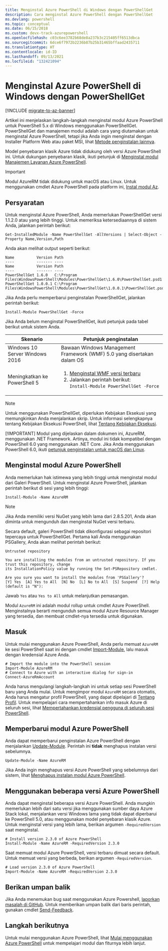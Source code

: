 ```yaml
---
title: Menginstal Azure PowerShell di Windows dengan PowerShellGet
description: Cara menginstal Azure PowerShell dengan PowerShellGet
ms.devlang: powershell
ms.topic: conceptual
ms.date: 06/15/2018
ms.custom: devx-track-azurepowershell
ms.openlocfilehash: c03c6ee3782b68de8a237b3c215405ff6513dbca
ms.sourcegitcommit: 6dce6f7972b2236b87b25b31465bffaad2435711
ms.translationtype: HT
ms.contentlocale: id-ID
ms.lasthandoff: 09/13/2021
ms.locfileid: "132421094"
---
```

# <a name="install-azure-powershell-on-windows-with-powershellget"></a>Menginstal Azure PowerShell di Windows dengan PowerShellGet

[!INCLUDE [migrate-to-az-banner](../../includes/migrate-to-az-banner.md)]

Artikel ini menjelaskan langkah-langkah menginstal modul Azure PowerShell untuk PowerShell 5.x di Windows menggunakan PowerShellGet. PowerShellGet dan manajemen modul adalah cara yang diutamakan untuk menginstal Azure PowerShell, tetapi jika Anda ingin menginstal dengan Installer Platform Web atau paket MSI, lihat [Metode penginstalan lainnya](other-install.md).

Model penyebaran klasik Azure tidak didukung oleh versi Azure PowerShell ini. Untuk dukungan penyebaran klasik, ikuti petunjuk di [Menginstal modul Manajemen Layanan Azure PowerShell](/powershell/azure/servicemanagement/install-azure-ps).

> [!IMPORTANT]
> Modul AzureRM tidak didukung untuk macOS atau Linux. Untuk menggunakan cmdlet Azure PowerShell pada platform ini, [Instal modul Az](/powershell/azure/install-az-ps).

## <a name="requirements"></a>Persyaratan

Untuk menginstal Azure PowerShell, Anda memerlukan PowerShellGet versi 1.1.2.0 atau yang lebih tinggi. Untuk memeriksa ketersediaannya di sistem Anda, jalankan perintah berikut:

```powershell-interactive
Get-InstalledModule -Name PowerShellGet -AllVersions | Select-Object -Property Name,Version,Path
```

Anda akan melihat output seperti berikut:

```output
Name          Version Path
----          ------- ----
Name          Version Path
----          ------- ----
PowerShellGet 1.6.0   C:\Program Files\WindowsPowerShell\Modules\PowerShellGet\1.6.0\PowerShellGet.psd1
PowerShellGet 1.0.0.1 C:\Program Files\WindowsPowerShell\Modules\PowerShellGet\1.0.0.1\PowerShellGet.psd1
```

Jika Anda perlu memperbarui penginstalan PowerShellGet, jalankan perintah berikut:

```powershell-interactive
Install-Module PowerShellGet -Force
```

Jika Anda belum menginstal PowerShellGet, ikuti petunjuk pada tabel berikut untuk sistem Anda.

|Skenario|Petunjuk penginstalan|
|---|---|
|Windows 10<br/>Server Windows 2016|Bawaan Windows Management Framework (WMF) 5.0 yang disertakan dalam OS|
|Meningkatkan ke PowerShell 5| <ol><li>[Menginstal WMF versi terbaru](https://www.microsoft.com/download/details.aspx?id=54616)</li><li>Jalankan perintah berikut:<br/>```Install-Module PowerShellGet -Force```</li></ol>|

> [!NOTE]
> Untuk menggunakan PowerShellGet, diperlukan Kebijakan Eksekusi yang memungkinkan Anda menjalankan skrip. Untuk informasi selengkapnya tentang Kebijakan Eksekusi PowerShell, lihat [Tentang Kebijakan Eksekusi](/powershell/module/microsoft.powershell.core/about/about_execution_policies).
>
> [!IMPORTANT]
> Modul yang dijelaskan dalam dokumen ini, AzureRM, menggunakan .NET Framework. Artinya, modul ini tidak kompatibel dengan PowerShell 6.0 yang menggunakan .NET Core. Jika Anda menggunakan PowerShell 6.0, ikuti [petunjuk penginstalan untuk macOS dan Linux](/powershell/azure/install-az-ps).

## <a name="install-the-azure-powershell-module"></a>Menginstal modul Azure PowerShell

Anda memerlukan hak istimewa yang lebih tinggi untuk menginstal modul dari Galeri PowerShell. Untuk menginstal Azure PowerShell, jalankan perintah berikut di sesi yang lebih tinggi:

```powershell-interactive
Install-Module -Name AzureRM
```

> [!NOTE]
> Jika Anda memiliki versi NuGet yang lebih lama dari 2.8.5.201, Anda akan diminta untuk mengunduh dan menginstal NuGet versi terbaru.

Secara default, galeri PowerShell tidak dikonfigurasi sebagai repositori tepercaya untuk PowerShellGet. Pertama kali Anda menggunakan PSGallery, Anda akan melihat perintah berikut:

```output
Untrusted repository

You are installing the modules from an untrusted repository. If you trust this repository, change
its InstallationPolicy value by running the Set-PSRepository cmdlet.

Are you sure you want to install the modules from 'PSGallery'?
[Y] Yes  [A] Yes to All  [N] No  [L] No to All  [S] Suspend  [?] Help (default is "N"):
```

Jawab `Yes` atau `Yes to All` untuk melanjutkan pemasangan.

Modul `AzureRM` ini adalah modul rollup untuk cmdlet Azure PowerShell. Menginstalnya berarti mengunduh semua modul Azure Resource Manager yang tersedia, dan membuat cmdlet-nya tersedia untuk digunakan.

## <a name="sign-in"></a>Masuk

Untuk mulai menggunakan Azure PowerShell, Anda perlu memuat `AzureRM` ke sesi PowerShell saat ini dengan cmdlet [Import-Module](/powershell/module/Microsoft.PowerShell.Core/Import-Module), lalu masuk dengan kredensial Azure Anda.

```powershell-interactive
# Import the module into the PowerShell session
Import-Module AzureRM
# Connect to Azure with an interactive dialog for sign-in
Connect-AzureRmAccount
```

Anda harus mengulangi langkah-langkah ini untuk setiap sesi PowerShell baru yang Anda mulai. Untuk mengimpor modul `AzureRM` secara otomatis, Anda harus mengatur profil PowerShell, yang dapat dipelajari di [Tentang Profil](/powershell/module/microsoft.powershell.core/about/about_profiles).
Untuk mempelajari cara mempertahankan info masuk Azure di seluruh sesi, lihat [Mempertahankan kredensial pengguna di seluruh sesi PowerShell](context-persistence.md).

## <a name="update-the-azure-powershell-module"></a>Memperbarui modul Azure PowerShell

Anda dapat memperbarui penginstalan Azure PowerShell dengan menjalankan [Update-Module](/powershell/module/powershellget/update-module). Perintah ini __tidak__ menghapus instalan versi sebelumnya.

```powershell-interactive
Update-Module -Name AzureRM
```

Jika Anda ingin menghapus versi Azure PowerShell yang sebelumnya dari sistem, lihat [Menghapus instalan modul Azure PowerShell](uninstall-azurerm-ps.md).

## <a name="use-multiple-versions-of-azure-powershell"></a>Menggunakan beberapa versi Azure PowerShell

Anda dapat menginstal beberapa versi Azure PowerShell. Anda mungkin memerlukan lebih dari satu versi jika menggunakan sumber daya Azure Stack lokal, menjalankan versi Windows lama yang tidak dapat diperbarui ke PowerShell 5.0, atau menggunakan model penyebaran klasik Azure. Untuk menginstal versi yang lebih lama, berikan argumen `-RequiredVersion` saat menginstal.

```powershell-interactive
# Install version 2.3.0 of Azure PowerShell
Install-Module -Name AzureRM -RequiredVersion 2.3.0
```

Saat memuat modul Azure PowerShell, versi terbaru dimuat secara default. Untuk memuat versi yang berbeda, berikan argumen `-RequiredVersion`.

```powershell-interactive
# Load version 2.3.0 of Azure PowerShell
Import-Module -Name AzureRM -RequiredVersion 2.3.0
```

## <a name="provide-feedback"></a>Berikan umpan balik

Jika Anda menemukan bug saat menggunakan Azure Powershell, [laporkan masalah di GitHub](https://github.com/Azure/azure-powershell/issues).
Untuk memberikan umpan balik dari baris perintah, gunakan cmdlet [Send-Feedback](/powershell/module/azurerm.profile/send-feedback).

## <a name="next-steps"></a>Langkah berikutnya

Untuk mulai menggunakan Azure PowerShell, lihat [Mulai menggunakan Azure PowerShell](get-started-azureps.md) untuk mempelajari modul dan fiturnya lebih lanjut.
